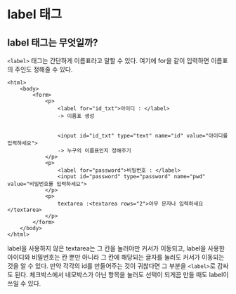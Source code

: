 # label 태그

## label 태그는 무엇일까?

`<label>` 태그는 간단하게 이름표라고 말할 수 있다. 여기에 for을 같이 입력하면 이름표의 주인도 정해줄 수 있다.

```
<html>
    <body>
        <form>
            <p>
                <label for="id_txt">아이디 : </label>
                -> 이름표 생성


                <input id="id_txt" type="text" name="id" value="아이디를 입력하세요">
                -> 누구의 이름표인지 정해주기
            </p>
            <p>
                <label for="password">비밀번호 : </label>
                <input id="password" type="password" name="pwd" value="비밀번호를 입력하세요">
            </p>
            <p>
                textarea :<textarea rows="2">아무 문자나 입력하세요</textarea>
            </p>
        </form>
    </body> 
</html>
```

label을 사용하지 않은 textarea는 그 칸을 눌러야만 커서가 이동되고, label을 사용한 아이디와 비밀번호는 칸 뿐만 아니라 그 칸에 해당되는 글자를 눌러도 커서가 이동되는 것을 알 수 있다. 만약 각각의 id를 만들어주는 것이 귀찮다면 그 부분을 `<label>`로 감싸도 된다. 체크박스에서 네모박스가 아닌 항목을 눌러도 선택이 되게끔 만들 때도 label이 쓰일 수 있다.